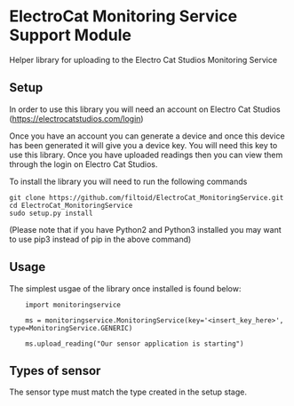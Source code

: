 # ElectroCat Monitoring Service Support Module
Helper library for uploading to the Electro Cat Studios Monitoring Service

## Setup
In order to use this library you will need an account on Electro Cat Studios (https://electrocatstudios.com/login)

Once you have an account you can generate a device and once this device has been generated it will give you a device key. You will need this key to use this library. Once you have uploaded readings then you can view them through the login on Electro Cat Studios.

To install the library you will need to run the following commands
```
git clone https://github.com/filtoid/ElectroCat_MonitoringService.git
cd ElectroCat_MonitoringService
sudo setup.py install
```

(Please note that if you have Python2 and Python3 installed you may want to use pip3 instead of pip in the above command)

## Usage
The simplest usgae of the library once installed is found below:
```
    import monitoringservice

    ms = monitoringservice.MonitoringService(key='<insert_key_here>', type=MonitoringService.GENERIC)

    ms.upload_reading("Our sensor application is starting")
```

## Types of sensor
The sensor type must match the type created in the setup stage.